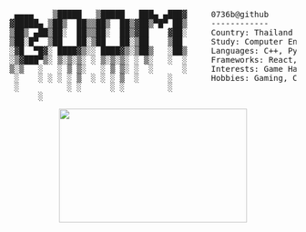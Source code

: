 <!-- ![](cat.gif) -->

<!--
**0736b/0736b** is a ✨ _special_ ✨ repository because its `README.md` (this file) appears on your GitHub profile.
![0736b's github stats](https://github-readme-stats.vercel.app/api?username=0736b)
![0736b's github stats](https://github-readme-stats.vercel.app/api?username=0736b)
![](vtec.gif) -->


<!-- ### Hi there 👋, my name is Boom --> 
<!-- ![header](https://capsule-render.vercel.app/api?type=slice&color=151515&height=75&section=header&text=Hi%20there!,%20my%20name%20is%20Boom&fontSize=21&animation=twinkling&fontColor=ffffff&fontAlign=80&rotate=5&fontAlignY=34) -->
<!-- <p align="center">
𝙄 𝙖𝙢 𝘾𝙤𝙢𝙥𝙪𝙩𝙚𝙧 𝙀𝙣𝙜𝙞𝙣𝙚𝙚𝙧𝙞𝙣𝙜 𝙨𝙩𝙪𝙙𝙚𝙣𝙩.
</p> -->

<!-- #### 𝙏𝙤𝙤𝙡𝙨 & 𝙇𝙖𝙣𝙜𝙪𝙖𝙜𝙚𝙨:
[<img src='https://img.shields.io/badge/GitHub-100000?style=for-the-badge&logo=github&logoColor=white' alt='github' height='28'>](https://github.com/0736b/)  [<img src='https://img.shields.io/badge/Heroku-430098?style=for-the-badge&logo=heroku&logoColor=white' alt='heroku' height='28'>](https://heroku.com)   [<img src='https://img.shields.io/badge/VSCode-0078D4?style=for-the-badge&logo=visual-studio-code&logoColor=white' alt='vscode' height='28'>](https://code.visualstudio.com)  [<img src='https://img.shields.io/badge/Node.js-43853D?style=for-the-badge&logo=node.js&logoColor=white' alt='nodejs' height='28'>](https://nodejs.org/en/) [<img src='https://img.shields.io/badge/NPM-A4373A?style=for-the-badge&logo=npm&logoColor=white' alt='npm' height='28'>](https://www.npmjs.com)  [<img src='https://img.shields.io/badge/YARN-3955A3?style=for-the-badge&logo=yarn&logoColor=white' alt='yarn' height='28'>](https://yarnpkg.com)

[<img src='https://img.shields.io/badge/Java-ED8B00?style=for-the-badge&logo=java&logoColor=white' alt='java' height='28'>](https://www.java.com/en/)  [<img src='https://img.shields.io/badge/C%2B%2B-00599C?style=for-the-badge&logo=c%2B%2B&logoColor=white' alt='cplusplus' height='28'>](https://www.cplusplus.com)  [<img src='https://img.shields.io/badge/JavaScript-F7DF1E?style=for-the-badge&logo=javascript&logoColor=black' alt='js' height='28'>](https://www.javascript.com)  [<img src='https://img.shields.io/badge/TypeScript-007ACC?style=for-the-badge&logo=typescript&logoColor=white' alt='ts' height='28'>](https://www.typescriptlang.org)  [<img src='https://img.shields.io/badge/React-20232A?style=for-the-badge&logo=react&logoColor=61DAFB' alt='react' height='28'>](https://reactjs.org)  [<img src='https://img.shields.io/badge/React_Router-CA4245?style=for-the-badge&logo=react-router&logoColor=white' alt='react-router' height='28'>](https://reactrouter.com)  [<img src='https://img.shields.io/badge/HTML5-E34F26?style=for-the-badge&logo=html5&logoColor=white' alt='html' height='28'>](https://en.wikipedia.org/wiki/HTML)  [<img src='https://img.shields.io/badge/CSS3-1572B6?style=for-the-badge&logo=css3&logoColor=white' alt='css' height='28'>](https://en.wikipedia.org/wiki/CSS)  [<img src='https://img.shields.io/badge/Tailwind_CSS-38B2AC?style=for-the-badge&logo=tailwind-css&logoColor=white' alt='tailwindcss' height='28'>](https://tailwindcss.com)  [<img src='https://img.shields.io/badge/Bootstrap-563D7C?style=for-the-badge&logo=bootstrap&logoColor=white' alt='boostrap' height='28'>](https://tailwindcss.com)  [<img src='https://img.shields.io/badge/Express.js-404D59?style=for-the-badge' alt='express' height='28'>](https://expressjs.com)  [<img src='https://img.shields.io/badge/Discord.JS-7289DA?style=for-the-badge&logo=discord&logoColor=white' height='28'>](https://discord.js.org/)<hr>
###### 𝚂𝚘𝚖𝚎𝚝𝚒𝚖𝚎𝚜 𝙸 𝚕𝚒𝚔𝚎 𝚝𝚘 𝚍𝚘 𝚊𝚛𝚝.
[<img src='https://img.shields.io/badge/Photoshop-00457C?style=for-the-badge&logo=adobe&logoColor=white' alt='photoshop' height='28'>](https://www.adobe.com)  [<img src='https://img.shields.io/badge/Lightroom-3955A3?style=for-the-badge&logo=adobe&logoColor=white' alt='lightroom' height='28'>](https://www.adobe.com)  [<img src='https://img.shields.io/badge/Processing4-0000CC?style=for-the-badge&logo=&logoColor=white' alt='processing4' height='28'>](https://processing.org)  [<img src='https://img.shields.io/badge/Opensea-4285F4?style=for-the-badge&logo=&logoColor=white' alt='opensea.io' height='28'>](https://opensea.io/collection/generativeworm)   -->
<!-- ###### Please be patient. New Coder -->

<!-- [![Top Langs](https://github-readme-stats.vercel.app/api/top-langs/?username=0736b&layout=compact&theme=dark&hide_title=false&custom_title=Please%20be%20patient.%20New%20Coder)](https://github.com/0736b/) -->

<pre>
<!-- <samp> -->
<!-- <kbd>boom@Re-PC:/0736b$</kbd> readmefetch -->
<!-- </samp> -->
<p align="">
 ▄▄▄▄    ▒█████   ▒█████   ███▄ ▄███▓     <samp>0736b@github</samp>
▓█████▄ ▒██▒  ██▒▒██▒  ██▒▓██▒▀█▀ ██▒     <samp>------------</samp>
▒██▒ ▄██▒██░  ██▒▒██░  ██▒▓██    ▓██░     <samp>Country: Thailand</samp>
▒██░█▀  ▒██   ██░▒██   ██░▒██    ▒██      <samp>Study: Computer Engineering</samp>
░▓█  ▀█▓░ ████▓▒░░ ████▓▒░▒██▒   ░██▒     <samp>Languages: C++, Python, Java, JavaScript, SQL</samp>
░▒▓███▀▒░ ▒░▒░▒░ ░ ▒░▒░▒░ ░ ▒░   ░  ░     <samp>Frameworks: React, Laravel</samp>
▒░▒   ░   ░ ▒ ▒░   ░ ▒ ▒░ ░  ░      ░     <samp>Interests: Game Hacking, Reverse Engineering, Windows Internals, Web Development</samp>
 ░    ░ ░ ░ ░ ▒  ░ ░ ░ ▒  ░      ░        <samp>Hobbies: Gaming, Cinematic Photography, Photoshopping</samp>
 ░          ░ ░      ░ ░         ░        
      ░                                   </p><p align="center"><img width="330" height="200" src="https://github-readme-stats.vercel.app/api/top-langs/?username=0736b&langs_count=10&layout=compact&theme=dark&hide_title=false&custom_title=ขออภัย%20มือใหม่หัดโค้ด"></p>
<!-- <kbd>boom@Re-PC:/0736b$</kbd> █ -->
</pre>
<!-- ![reversal](https://capsule-render.vercel.app/api?type=slice&reversal=true&color=151515&height=50) -->
<!-- ![GitHub metrics](https://metrics.lecoq.io/0736b)   -->
<!-- ![Profile views](https://gpvc.arturio.dev/0736b)   -->
